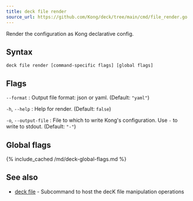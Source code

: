 ```yaml
---
title: deck file render
source_url: https://github.com/Kong/deck/tree/main/cmd/file_render.go
---
```


Render the configuration as Kong declarative config.

## Syntax

```
deck file render [command-specific flags] [global flags]
```

## Flags

`--format`
:  Output file format: json or yaml. (Default: `"yaml"`)

`-h`, `--help`
:  Help for render. (Default: `false`)

`-o`, `--output-file`
:  File to which to write Kong's configuration. Use `-` to write to stdout. (Default: `"-"`)


## Global flags

{% include_cached /md/deck-global-flags.md %}

## See also

* [deck file](/deck/{{page.kong_version}}/reference/deck_file)	 - Subcommand to host the decK file manipulation operations

